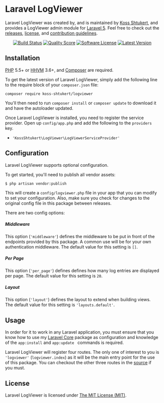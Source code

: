 Laravel LogViewer
=================

Laravel LogViewer was created by, and is maintained by [Koss Shtukert](https://github.com/koss-shtukert), and provides a LogViewer admin module for [Laravel 5](http://laravel.com). Feel free to check out the [releases](https://github.com/koss-shtukert/LaravelLogViewer/releases), [license](LICENSE), and [contribution guidelines](CONTRIBUTING.md).

<p align="center">
<a href="https://travis-ci.org/koss-shtukert/LaravelLogViewer"><img src="https://travis-ci.org/koss-shtukert/LaravelLogViewer.svg?branch=master&style=flat" alt="Build Status"></img></a>
<a href="https://scrutinizer-ci.com/g/koss-shtukert/LaravelLogViewer"><img src="https://img.shields.io/scrutinizer/g/koss-shtukert/LaravelLogViewer.svg?style=flat-square" alt="Quality Score"></img></a>
<a href="LICENSE"><img src="https://img.shields.io/badge/license-MIT-brightgreen.svg?style=flat-square" alt="Software License"></img></a>
<a href="https://github.com/koss-shtukert/LaravelLogViewer/releases"><img src="https://img.shields.io/github/release/koss-shtukert/LaravelLogViewer.svg?style=flat-square" alt="Latest Version"></img></a>
</p>


## Installation

[PHP](https://php.net) 5.5+ or [HHVM](http://hhvm.com) 3.6+, and [Composer](https://getcomposer.org) are required.

To get the latest version of Laravel LogViewer, simply add the following line to the require block of your `composer.json` file:

```
composer require koss-shtukert/logviewer
```

You'll then need to run `composer install` or `composer update` to download it and have the autoloader updated.

Once Laravel LogViewer is installed, you need to register the service provider. Open up `config/app.php` and add the following to the `providers` key.

* `'KossShtukert\LogViewer\LogViewerServiceProvider'`


## Configuration

Laravel LogViewer supports optional configuration.

To get started, you'll need to publish all vendor assets:

```bash
$ php artisan vendor:publish
```

This will create a `config/logviewer.php` file in your app that you can modify to set your configuration. Also, make sure you check for changes to the original config file in this package between releases.

There are two config options:

##### Middleware

This option (`'middleware'`) defines the middleware to be put in front of the endpoints provided by this package. A common use will be for your own authentication middleware. The default value for this setting is `[]`.

##### Per Page

This option (`'per_page'`) defines defines how many log entries are displayed per page. The default value for this setting is `20`.

##### Layout

This option (`'layout'`) defines the layout to extend when building views. The default value for this setting is `'layouts.default'`.


## Usage

In order for it to work in any Laravel application, you must ensure that you know how to use my [Laravel Core](https://github.com/koss-shtukert/Laravel-Core) package as configuration and knowledge of the `app:install` and `app:update ` commands is required.

Laravel LogViewer will register four routes. The only one of interest to you is `'logviewer'` (`logviewer.index`) as it will be the main entry point for the use of this package. You can checkout the other three routes in the [source](https://github.com/koss-shtukert/LaravelLogViewerblob/master/src/routes.php) if you must.


## License

Laravel LogViewer is licensed under [The MIT License (MIT)](LICENSE).
